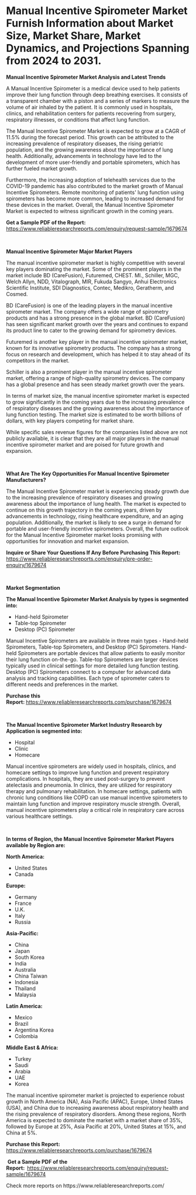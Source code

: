 <p><h1>Manual Incentive Spirometer Market Furnish Information about Market Size, Market Share, Market Dynamics, and Projections Spanning from 2024 to 2031.</h1></p><p><strong>Manual Incentive Spirometer Market Analysis and Latest Trends</strong></p>
<p><p>A Manual Incentive Spirometer is a medical device used to help patients improve their lung function through deep breathing exercises. It consists of a transparent chamber with a piston and a series of markers to measure the volume of air inhaled by the patient. It is commonly used in hospitals, clinics, and rehabilitation centers for patients recovering from surgery, respiratory illnesses, or conditions that affect lung function.</p><p>The Manual Incentive Spirometer Market is expected to grow at a CAGR of 11.5% during the forecast period. This growth can be attributed to the increasing prevalence of respiratory diseases, the rising geriatric population, and the growing awareness about the importance of lung health. Additionally, advancements in technology have led to the development of more user-friendly and portable spirometers, which has further fueled market growth.</p><p>Furthermore, the increasing adoption of telehealth services due to the COVID-19 pandemic has also contributed to the market growth of Manual Incentive Spirometers. Remote monitoring of patients' lung function using spirometers has become more common, leading to increased demand for these devices in the market. Overall, the Manual Incentive Spirometer Market is expected to witness significant growth in the coming years.</p></p>
<p><strong>Get a Sample PDF of the Report:&nbsp;</strong> <a href="https://www.reliableresearchreports.com/enquiry/request-sample/1679674">https://www.reliableresearchreports.com/enquiry/request-sample/1679674</a></p>
<p>&nbsp;</p>
<p><strong>Manual Incentive Spirometer Major Market Players</strong></p>
<p><p>The manual incentive spirometer market is highly competitive with several key players dominating the market. Some of the prominent players in the market include BD (CareFusion), Futuremed, CHEST. MI., Schiller, MGC, Welch Allyn, NDD, Vitalograph, MIR, Fukuda Sangyo, Anhui Electronics Scientific Institute, SDI Diagnostics, Contec, Medikro, Geratherm, and Cosmed.</p><p>BD (CareFusion) is one of the leading players in the manual incentive spirometer market. The company offers a wide range of spirometry products and has a strong presence in the global market. BD (CareFusion) has seen significant market growth over the years and continues to expand its product line to cater to the growing demand for spirometry devices.</p><p>Futuremed is another key player in the manual incentive spirometer market, known for its innovative spirometry products. The company has a strong focus on research and development, which has helped it to stay ahead of its competitors in the market.</p><p>Schiller is also a prominent player in the manual incentive spirometer market, offering a range of high-quality spirometry devices. The company has a global presence and has seen steady market growth over the years.</p><p>In terms of market size, the manual incentive spirometer market is expected to grow significantly in the coming years due to the increasing prevalence of respiratory diseases and the growing awareness about the importance of lung function testing. The market size is estimated to be worth billions of dollars, with key players competing for market share.</p><p>While specific sales revenue figures for the companies listed above are not publicly available, it is clear that they are all major players in the manual incentive spirometer market and are poised for future growth and expansion.</p></p>
<p>&nbsp;</p>
<p><strong>What Are The Key Opportunities For Manual Incentive Spirometer Manufacturers?</strong></p>
<p><p>The Manual Incentive Spirometer market is experiencing steady growth due to the increasing prevalence of respiratory diseases and growing awareness about the importance of lung health. The market is expected to continue on this growth trajectory in the coming years, driven by advancements in technology, rising healthcare expenditure, and an aging population. Additionally, the market is likely to see a surge in demand for portable and user-friendly incentive spirometers. Overall, the future outlook for the Manual Incentive Spirometer market looks promising with opportunities for innovation and market expansion.</p></p>
<p><strong>Inquire or Share Your Questions If Any Before Purchasing This Report:</strong> <a href="https://www.reliableresearchreports.com/enquiry/pre-order-enquiry/1679674">https://www.reliableresearchreports.com/enquiry/pre-order-enquiry/1679674</a></p>
<p>&nbsp;</p>
<p><strong>Market Segmentation</strong></p>
<p><strong>The Manual Incentive Spirometer Market Analysis by types is segmented into:</strong></p>
<p><ul><li>Hand-held Spirometer</li><li>Table-top Spirometer</li><li>Desktop (PC) Spirometer</li></ul></p>
<p><p>Manual Incentive Spirometers are available in three main types - Hand-held Spirometers, Table-top Spirometers, and Desktop (PC) Spirometers. Hand-held Spirometers are portable devices that allow patients to easily monitor their lung function on-the-go. Table-top Spirometers are larger devices typically used in clinical settings for more detailed lung function testing. Desktop (PC) Spirometers connect to a computer for advanced data analysis and tracking capabilities. Each type of spirometer caters to different needs and preferences in the market.</p></p>
<p><strong>Purchase this Report:&nbsp;</strong><a href="https://www.reliableresearchreports.com/purchase/1679674">https://www.reliableresearchreports.com/purchase/1679674</a></p>
<p>&nbsp;</p>
<p><strong>The Manual Incentive Spirometer Market Industry Research by Application is segmented into:</strong></p>
<p><ul><li>Hospital</li><li>Clinic</li><li>Homecare</li></ul></p>
<p><p>Manual incentive spirometers are widely used in hospitals, clinics, and homecare settings to improve lung function and prevent respiratory complications. In hospitals, they are used post-surgery to prevent atelectasis and pneumonia. In clinics, they are utilized for respiratory therapy and pulmonary rehabilitation. In homecare settings, patients with chronic lung conditions like COPD can use manual incentive spirometers to maintain lung function and improve respiratory muscle strength. Overall, manual incentive spirometers play a critical role in respiratory care across various healthcare settings.</p></p>
<p>&nbsp;</p>
<p><strong>In terms of Region, the Manual Incentive Spirometer Market Players available by Region are:</strong></p>
<p>
    <p> <strong> North America: </strong>
        <ul>
            <li>United States</li>
            <li>Canada</li>
        </ul>
        </p> 
    <p> <strong> Europe: </strong>
        <ul>
            <li>Germany</li>
            <li>France</li>
            <li>U.K.</li>
            <li>Italy</li>
            <li>Russia</li>
        </ul>
        </p> 
    <p> <strong> Asia-Pacific: </strong>
        <ul>
            <li>China</li>
            <li>Japan</li>
            <li>South Korea</li>
            <li>India</li>
            <li>Australia</li>
            <li>China Taiwan</li>
            <li>Indonesia</li>
            <li>Thailand</li>
            <li>Malaysia</li>
        </ul>
        </p> 
    <p> <strong> Latin America: </strong>
        <ul>
            <li>Mexico</li>
            <li>Brazil</li>
            <li>Argentina Korea</li>
            <li>Colombia</li>
        </ul>
        </p> 
    <p> <strong> Middle East & Africa: </strong>
        <ul>
            <li>Turkey</li>
            <li>Saudi</li>
            <li>Arabia</li>
            <li>UAE</li>
            <li>Korea</li>
        </ul>
    </p>
    </p>
<p><p>The manual incentive spirometer market is projected to experience robust growth in North America (NA), Asia Pacific (APAC), Europe, United States (USA), and China due to increasing awareness about respiratory health and the rising prevalence of respiratory disorders. Among these regions, North America is expected to dominate the market with a market share of 35%, followed by Europe at 25%, Asia Pacific at 20%, United States at 15%, and China at 5%.</p></p>
<p><strong>Purchase this Report: </strong><a href="https://www.reliableresearchreports.com/purchase/1679674">https://www.reliableresearchreports.com/purchase/1679674</a></p>
<p>&nbsp;<strong>Get a Sample PDF of the Report:&nbsp;&nbsp;</strong><a href="https://www.reliableresearchreports.com/enquiry/request-sample/1679674">https://www.reliableresearchreports.com/enquiry/request-sample/1679674</a></p>
<p><strong></strong></p>
<p>Check more reports on https://www.reliableresearchreports.com/</p>
